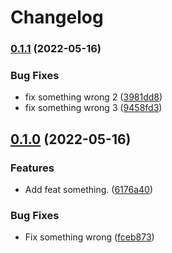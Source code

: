 # Changelog

### [0.1.1](https://github.com/Ihara-kenta/test-auto-release/compare/v0.1.0...v0.1.1) (2022-05-16)


### Bug Fixes

* fix something wrong 2 ([3981dd8](https://github.com/Ihara-kenta/test-auto-release/commit/3981dd8492cd5519d526a40d8562d4a301cc517d))
* fix something wrong 3 ([9458fd3](https://github.com/Ihara-kenta/test-auto-release/commit/9458fd3c256e5a90d6b46d85d6238103c743cf8d))

## [0.1.0](https://github.com/Ihara-kenta/test-auto-release/compare/v0.0.1...v0.1.0) (2022-05-16)


### Features

* Add feat something. ([6176a40](https://github.com/Ihara-kenta/test-auto-release/commit/6176a406d77db98852e65b4f29e41fcaa7d948ea))


### Bug Fixes

* Fix something wrong ([fceb873](https://github.com/Ihara-kenta/test-auto-release/commit/fceb873debbe908fae929b909862b122f47acad7))
